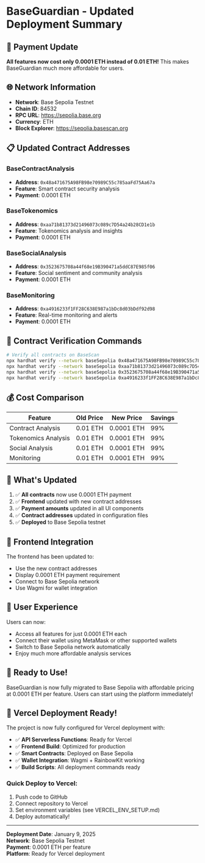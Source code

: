 # BaseGuardian - Updated Deployment Summary

## 🎯 Payment Update
**All features now cost only 0.0001 ETH instead of 0.01 ETH!** 
This makes BaseGuardian much more affordable for users.

## 🌐 Network Information
- **Network**: Base Sepolia Testnet
- **Chain ID**: 84532
- **RPC URL**: https://sepolia.base.org
- **Currency**: ETH
- **Block Explorer**: https://sepolia.basescan.org

## 📋 Updated Contract Addresses

### BaseContractAnalysis
- **Address**: `0x48a471675A98FB98e70989C55c785aaFd75Aa67a`
- **Feature**: Smart contract security analysis
- **Payment**: 0.0001 ETH

### BaseTokenomics
- **Address**: `0xaa71b81373d21496073c089c7D54a24b28CD1e1b`
- **Feature**: Tokenomics analysis and insights
- **Payment**: 0.0001 ETH

### BaseSocialAnalysis
- **Address**: `0x3523675708a44f68e19B390471a5ddC87E985f06`
- **Feature**: Social sentiment and community analysis
- **Payment**: 0.0001 ETH

### BaseMonitoring
- **Address**: `0xa4916233f1FF28C638E987a1bDc8d03bDdf92d98`
- **Feature**: Real-time monitoring and alerts
- **Payment**: 0.0001 ETH

## 🔧 Contract Verification Commands

```bash
# Verify all contracts on BaseScan
npx hardhat verify --network baseSepolia 0x48a471675A98FB98e70989C55c785aaFd75Aa67a
npx hardhat verify --network baseSepolia 0xaa71b81373d21496073c089c7D54a24b28CD1e1b
npx hardhat verify --network baseSepolia 0x3523675708a44f68e19B390471a5ddC87E985f06
npx hardhat verify --network baseSepolia 0xa4916233f1FF28C638E987a1bDc8d03bDdf92d98
```

## 💰 Cost Comparison

| Feature | Old Price | New Price | Savings |
|---------|-----------|-----------|---------|
| Contract Analysis | 0.01 ETH | 0.0001 ETH | 99% |
| Tokenomics Analysis | 0.01 ETH | 0.0001 ETH | 99% |
| Social Analysis | 0.01 ETH | 0.0001 ETH | 99% |
| Monitoring | 0.01 ETH | 0.0001 ETH | 99% |

## 🚀 What's Updated

1. ✅ **All contracts** now use 0.0001 ETH payment
2. ✅ **Frontend** updated with new contract addresses
3. ✅ **Payment amounts** updated in all UI components
4. ✅ **Contract addresses** updated in configuration files
5. ✅ **Deployed** to Base Sepolia testnet

## 🔗 Frontend Integration

The frontend has been updated to:
- Use the new contract addresses
- Display 0.0001 ETH payment requirement
- Connect to Base Sepolia network
- Use Wagmi for wallet integration

## 📱 User Experience

Users can now:
- Access all features for just 0.0001 ETH each
- Connect their wallet using MetaMask or other supported wallets
- Switch to Base Sepolia network automatically
- Enjoy much more affordable analysis services

## 🎉 Ready to Use!

BaseGuardian is now fully migrated to Base Sepolia with affordable pricing at 0.0001 ETH per feature. Users can start using the platform immediately!

## 🚀 **Vercel Deployment Ready!**

The project is now fully configured for Vercel deployment with:
- ✅ **API Serverless Functions**: Ready for Vercel
- ✅ **Frontend Build**: Optimized for production
- ✅ **Smart Contracts**: Deployed on Base Sepolia
- ✅ **Wallet Integration**: Wagmi + RainbowKit working
- ✅ **Build Scripts**: All deployment commands ready

### **Quick Deploy to Vercel:**
1. Push code to GitHub
2. Connect repository to Vercel
3. Set environment variables (see VERCEL_ENV_SETUP.md)
4. Deploy automatically!

---

**Deployment Date**: January 9, 2025  
**Network**: Base Sepolia Testnet  
**Payment**: 0.0001 ETH per feature  
**Platform**: Ready for Vercel deployment
